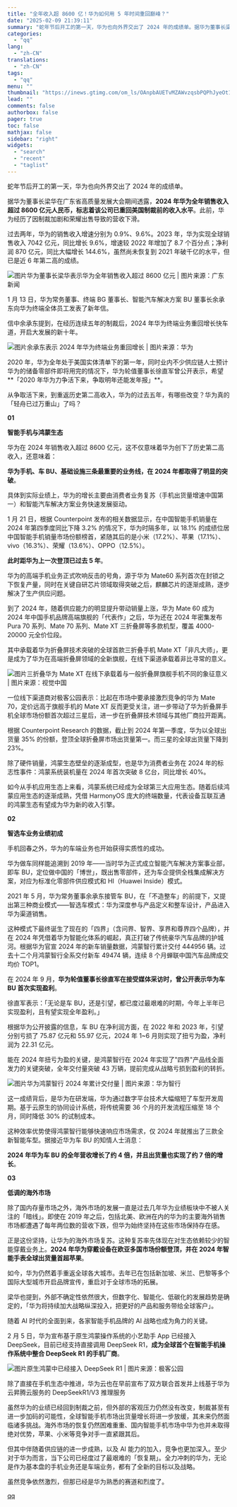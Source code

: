 ```yaml
---
title: "全年收入超 8600 亿！华为如何用 5 年时间重回巅峰？"
date: "2025-02-09 21:39:11"
summary: "蛇年节后开工的第一天，华为也向外界交出了 2024 年的成绩单。据华为董事长梁华在广东省高质量发展大..."
categories:
  - "qq"
lang:
  - "zh-CN"
translations:
  - "zh-CN"
tags:
  - "qq"
menu: ""
thumbnail: "https://inews.gtimg.com/om_ls/OAnpbAUETvMZAWvzqsbPQPhJyeOt1KRjlCjY-IcNY6O5oAA_640360/0"
lead: ""
comments: false
authorbox: false
pager: true
toc: false
mathjax: false
sidebar: "right"
widgets:
  - "search"
  - "recent"
  - "taglist"
---
```


蛇年节后开工的第一天，华为也向外界交出了 2024 年的成绩单。

据华为董事长梁华在广东省高质量发展大会期间透露，**2024 年华为全年销售收入超过 8600 亿元人民币，标志着该公司已重回美国制裁前的收入水平**。此前，华为经历了因制裁加剧和荣耀出售导致的营收下滑。

过去两年，华为的销售收入增速分别为 0.9%、9.6%。2023 年，华为实现全球销售收入 7042 亿元，同比增长 9.6%，增速较 2022 年增加了 8.7 个百分点；净利润 870 亿元，同比大幅增长 144.6%，虽然尚未恢复到 2021 年破千亿的水平，但已是近 6 年第二高的成绩。

![图片](https://inews.gtimg.com/om_bt/O3_0hxVFfpvhO-39tRtpWeFN80OVDhY4BDcvYU2qeic3AAA/641)华为董事长梁华表示华为全年销售收入超过 8600 亿元 | 图片来源：广东新闻

1 月 13 日，华为常务董事、终端 BG 董事长、智能汽车解决方案 BU 董事长余承东向华为终端全体员工发表了新年信。

信中余承东提到，在经历连续五年的制裁后，2024 年华为终端业务重回增长快车道，开启大发展的新十年。

![图片](https://inews.gtimg.com/om_bt/OmUDiSxZlavyaFlVcj2PTKEG9AfXUvVqllopBKvJYVm-UAA/641)余承东表示 2024 年华为终端业务重回增长 | 图片来源：华为

2020 年，华为全年处于美国实体清单下的第一年，同时业内不少供应链人士预计华为的储备零部件即将用完的情况下，华为轮值董事长徐直军曾公开表示，希望**「2020 年华为力争活下来，争取明年还能发年报」**。

从争取活下来，到重返历史第二高收入，华为的过去五年，有哪些改变？华为真的「轻舟已过万重山」了吗？

**01**

**智能手机与鸿蒙生态**

华为在 2024 年销售收入超过 8600 亿元，这不仅意味着华为创下了历史第二高收入，还意味着：

**华为手机、车 BU、****基础设施****三条最重要的业务线，在 2024 年都取得了明显的突破**。

具体到实际业绩上，华为的增长主要由消费者业务复苏（手机出货量增速中国第一）和智能汽车解决方案业务快速发展驱动。

1 月 21 日，根据 Counterpoint 发布的相关数据显示，在中国智能手机销量在 2024 年第四季度同比下降 3.2% 的情况下，华为时隔多年，以 18.1% 的成绩位居中国智能手机销量市场份额榜首，紧随其后的是小米（17.2%）、苹果（17.1%）、vivo（16.3%）、荣耀（13.6%）、OPPO（12.5%）。

**此时距华为上一次登顶已过去 5 年**。

华为的高端手机业务正式吹响反击的号角，源于华为 Mate60 系列首次在封锁之下恢复产量，同时在关键自研芯片领域取得突破之后，麒麟芯片的逐渐成熟，逐步解决了生产供应问题。

到了 2024 年，随着供应能力的明显提升带动销量上涨，华为 Mate 60 成为 2024 年中国手机品牌高端旗舰的「代表作」之后，华为还在 2024 年密集发布 Pura 70 系列、Mate 70 系列、Mate XT 三折叠屏等多款机型，覆盖 4000-20000 元全价位段。

其中承载着华为折叠屏技术突破的全球首款三折叠手机 Mate XT「非凡大师」，更是成为了华为在高端折叠屏领域的全新旗舰，在线下渠道承载着非比寻常的意义。

![图片](https://inews.gtimg.com/om_bt/Ok4qxdA4rjuZu9qhTLE-sIm1Xom_IuWrhlH6woWcyC2LkAA/641)三折叠华为 Mate XT 在线下承载着与一般折叠屏旗舰手机不同的象征意义 | 图片来源：视觉中国

一位线下渠道商对极客公园表示：比起在市场中要承接激烈竞争的华为 Mate 70，定价远高于旗舰手机的 Mate XT 反而更受关注，进一步带动了华为折叠屏手机全球市场份额首次超过三星后，进一步在折叠屏技术领域与其他厂商拉开距离。

根据 Counterpoint Research 的数据，截止到 2024 年第一季度，华为以全球出货量 35% 的份额，登顶全球折叠屏市场出货量第一。而三星的全球出货量下降到 23%。

除了硬件销量，鸿蒙生态壁垒的逐渐成型，也是华为消费者业务在 2024 年的标志性事件：鸿蒙系统装机量在 2024 年首次突破 8 亿台，同比增长 40%。

如今从手机应用生态上来看，鸿蒙系统已经成为全球第三大应用生态。随着后续鸿蒙应用生态的逐渐成熟，凭借 HarmonyOS 庞大的终端数量，代表设备互联互通的鸿蒙生态有望成为华为新的收入引擎。

**02**

**智选车业务业绩初成**

手机回春之外，华为的车端业务也开始获得实质性的成功。

华为做车同样能追溯到 2019 年——当时华为正式成立智能汽车解决方案事业部，即车 BU，定位做中国的「博世」，既出售零部件，还为车企提供全栈集成解决方案，对应为标准化零部件供应模式和 HI（Huawei Inside）模式。

2021 年 5 月，华为常务董事余承东接管车 BU，在「不造整车」的前提下，又提出第三种商业模式——智选车模式：华为深度参与产品定义和整车设计，产品进入华为渠道销售。

这种模式下最终诞生了现在的「四界」（含问界、智界、享界和尊界四个品牌），并在 2024 年凭借着华为智能化体系的崛起，真正打破了传统豪华汽车品牌的护城河。根据华为官宣 2024 年的新车销量数据，鸿蒙智行累计交付 444956 辆。过去十二个月鸿蒙智行全系交付新车 49474 辆，连续 8 个月蝉联中国汽车品牌成交均价 TOP1。

在 2024 年 9 月，**华为轮值董事长徐直军在接受媒体采访时，曾公开表示华为车 BU 首次实现盈利**。

徐直军表示：「无论是车 BU，还是引望，都已度过最艰难的时期，今年上半年已实现盈利，且有望实现全年盈利。」

根据华为公开披露的信息，车 BU 在净利润方面，在 2022 年和 2023 年，引望分别亏损了 75.87 亿元和 55.97 亿元，2024 年 1~6 月则实现了扭亏为盈，净利润为 22.31 亿元。

能在 2024 年扭亏为盈的关键，是鸿蒙智行在 2024 年实现了"四界"产品线全面发力的关键突破，全年交付量突破 43 万辆，提前完成从战略亏损到盈利的转折。

![图片](https://inews.gtimg.com/om_bt/OOfV7ic9dvvQTsHf0gZlMvCgIn6eW8Al-0YfFoj8rJAcIAA/641)华为鸿蒙智行 2024 年累计交付量 | 图片来源：华为智行

这一成绩背后，是华为在研发端，华为通过数字平台技术大幅缩短了车型开发周期。基于云原生的协同设计系统，将传统需要 36 个月的开发流程压缩至 18 个月，同时降低 30% 的试制成本。

这种效率优势使得鸿蒙智行能够快速响应市场需求，仅 2024 年就推出了三款全新智能车型。据接近华为车 BU 的知情人士消息：

**2024 年华为车 BU 的全年营收增长了约 4 倍，并且出货量也实现了约 7 倍的增长**。

**03**

**低调的海外市场**

除了国内存量市场之外，海外市场的发展一直是过去几年华为业绩板块中不被人关注的「暗线」。即使在 2019 年之后，包括北美、欧洲在内的华为的主要海外销售市场都遭遇了每年两位数的营收下跌，但华为始终坚持在这些市场保持存在感。

正是这份坚持，让华为的海外市场复苏。这种复苏率先体现在对生态依赖较少的智能穿戴业务上。**2024 年华为穿戴设备在欧亚多国市场份额登顶，并在 2024 年智能手表全球出货量首超苹果**。

如今，华为仍然着手重返全球各大城市。去年已在包括新加坡、米兰、巴黎等多个国际大型城市开启品牌宣传，重启对于全球市场的拓展。

梁华也提到，外部不确定性依然很大，但数字化、智能化、低碳化的发展趋势是确定的，「华为将持续加大战略纵深投入，把更好的产品和服务带给全球客户」。

随着 AI 时代的全面到来，各家智能手机品牌的 AI 战略也成为角力的关键。

2 月 5 日，华为宣布基于原生鸿蒙操作系统的小艺助手 App 已经接入 DeepSeek，目前已经支持直接调用 DeepSeek R1，**成为全球首个在智能手机操作系统中整合 DeepSeek R1 的手机厂商**。

![图片](https://inews.gtimg.com/om_bt/Oz_1D3d_9TlH0OcNCTA5M-Pxeq-zf9D0Fngp3ZXnPgvykAA/641)原生鸿蒙中已经接入 DeepSeek R1 | 图片来源：极客公园

除了直接在手机生态中推进，华为云也在早前宣布了双方联合首发并上线基于华为云昇腾云服务的 DeepSeekR1/V3 推理服务

虽然华为的业绩已经回到制裁之前，但外部的客观压力仍然没有改变，制裁甚至有进一步加码的可能性，全球智能手机市场出货量增长将进一步放缓，其未来仍然面临诸多挑战。海外市场的恢复仍然困难重重、国内智能手机市场中华为也并未取得绝对优势，苹果、小米等竞争对手一直紧跟其后。

但其中伴随着供应链的进一步成熟，以及 AI 能力的加入，竞争也更加深入。至少对于华为而言，当下公司已经度过了最艰难的「恢复期」。全力冲刺的华为，无论是作为基本盘的手机业务还是车端业务，都有了全新的目标以及战略。

虽然竞争依然激烈，但那已经是华为熟悉的赛道和烈度了。

[qq](https://new.qq.com/rain/a/20250209A065C000)
